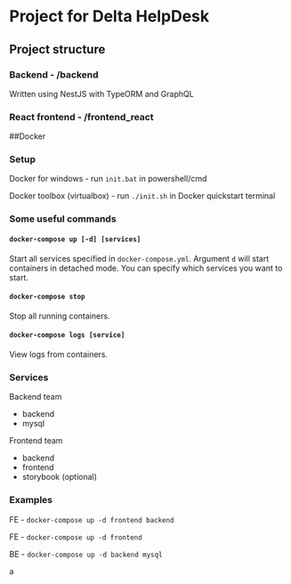 # Project for Delta HelpDesk
## Project structure
### Backend - /backend
Written using NestJS with TypeORM and GraphQL
### React frontend - /frontend_react

##Docker

### Setup
Docker for windows - run `init.bat` in powershell/cmd

Docker toolbox (virtualbox) - run `./init.sh` in Docker quickstart terminal

### Some useful commands
#### `docker-compose up [-d] [services]`
Start all services specified in `docker-compose.yml`. Argument `d` will start containers in detached mode. You can specify which services you want to start.
#### `docker-compose stop`
Stop all running containers.
#### `docker-compose logs [service]`
View logs from containers.

### Services
Backend team
- backend
- mysql

Frontend team
- backend
- frontend
- storybook (optional)

### Examples
FE - `docker-compose up -d frontend backend`

FE - `docker-compose up -d frontend`

BE - `docker-compose up -d backend mysql`

a